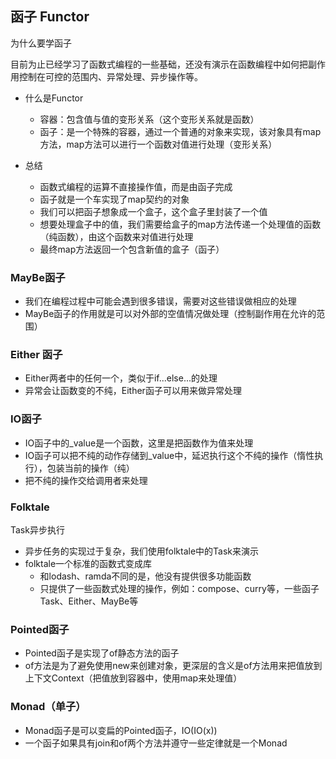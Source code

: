 ## 函子 Functor

为什么要学函子

目前为止已经学习了函数式编程的一些基础，还没有演示在函数编程中如何把副作用控制在可控的范围内、异常处理、异步操作等。

- 什么是Functor
  - 容器：包含值与值的变形关系（这个变形关系就是函数）
  - 函子：是一个特殊的容器，通过一个普通的对象来实现，该对象具有map方法，map方法可以进行一个函数对值进行处理（变形关系）

- 总结
  - 函数式编程的运算不直接操作值，而是由函子完成
  - 函子就是一个车实现了map契约的对象
  - 我们可以把函子想象成一个盒子，这个盒子里封装了一个值
  - 想要处理盒子中的值，我们需要给盒子的map方法传递一个处理值的函数（纯函数），由这个函数来对值进行处理
  - 最终map方法返回一个包含新值的盒子（函子）

### MayBe函子
- 我们在编程过程中可能会遇到很多错误，需要对这些错误做相应的处理
- MayBe函子的作用就是可以对外部的空值情况做处理（控制副作用在允许的范围）

### Either 函子
- Either两者中的任何一个，类似于if...else...的处理
- 异常会让函数变的不纯，Either函子可以用来做异常处理


### IO函子
- IO函子中的_value是一个函数，这里是把函数作为值来处理
- IO函子可以把不纯的动作存储到_value中，延迟执行这个不纯的操作（惰性执行），包装当前的操作（纯）
- 把不纯的操作交给调用者来处理

### Folktale

Task异步执行
- 异步任务的实现过于复杂，我们使用folktale中的Task来演示
- folktale一个标准的函数式变成库
  - 和lodash、ramda不同的是，他没有提供很多功能函数
  - 只提供了一些函数式处理的操作，例如：compose、curry等，一些函子Task、Either、MayBe等

### Pointed函子
- Pointed函子是实现了of静态方法的函子
- of方法是为了避免使用new来创建对象，更深层的含义是of方法用来把值放到上下文Context（把值放到容器中，使用map来处理值）

### Monad（单子）
- Monad函子是可以变扁的Pointed函子，IO(IO(x))
- 一个函子如果具有join和of两个方法并遵守一些定律就是一个Monad